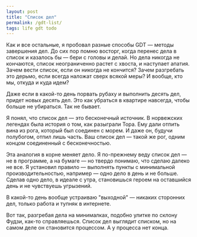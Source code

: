 ```yaml
---
layout: post
title: "Список дел"
permalink: /gdt-list/
tags: life gdt todo
---
```


Как и все остальные, я пробовал разные способы GDT — методы завершения дел. До
сих пор помню восторг, когда перенес дела в список и казалось бы — бери с головы
и делай. Но дела никогда не кончаются, список неограниченно растет с хвоста, и
наступает апатия. Зачем вести список, если он никогда не кончится? Зачем
разгребать это дерьмо, если всегда наложат сверх всякой меры? И вообще, кто мы,
откуда и куда идем?

Даже если в какой-то день порвать рубаху и выполнить десять дел, придет новых
десять дел. Это как убраться в квартире навсегда, чтобы больше не убираться. Так
не бывает.

Я понял, что список дел — это бесконечный источник. В норвежских легендах была
история о том, как разыграли Тора. Ему дали отпить вина из рога, который был
соединен с морем. И даже он, будучи полубогом, отпил лишь часть. Ваш список дел
— такой же рог, одним концом соединенный с бесконечностью.

Эта аналогия в корне меняет дело. Я по-прежнему веду список дел — не в
программе, а на бумаге — но твердо понимаю, что сделаю далеко не все. Я
установил правило — выполнять пункты с минимальной производительностью, например
— одно дело в день и не больше. Сделав одно дело, в идеале с утра, становишься
героем на оставшийся день и не чувствуешь угрызений.

В какой-то день вообще устраиваю "выходной" — никаких сторонних дел, только
работа и тупняк в интернете.

Вот так, разгребая дела на минималках, подобно улитке по склону Фудзи, как-то
справляешься. Список дел выглядит списком, но на самом деле он становится
процессом. А у процесса нет конца.
